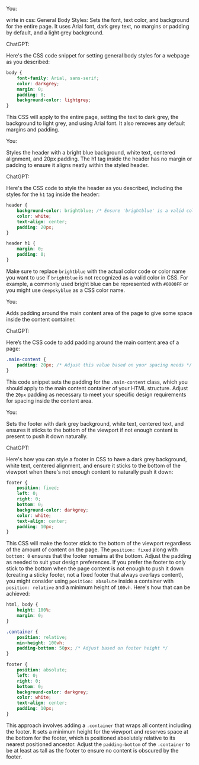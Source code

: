 
You: 

wirte in css: General Body Styles: Sets the font, text color, and background for the entire page. It uses Arial font, dark grey text, no margins or padding by default, and a light grey background.

ChatGPT: 

Here's the CSS code snippet for setting general body styles for a webpage as you described:


```css
body {
    font-family: Arial, sans-serif;
    color: darkgrey;
    margin: 0;
    padding: 0;
    background-color: lightgrey;
}
```

This CSS will apply to the entire page, setting the text to dark grey, the background to light grey, and using Arial font. It also removes any default margins and padding.

You: 

Styles the header with a bright blue background, white text, centered alignment, and 20px padding. The h1 tag inside the header has no margin or padding to ensure it aligns neatly within the styled header.

ChatGPT: 

Here's the CSS code to style the header as you described, including the styles for the `h1` tag inside the header:

```css
header {
    background-color: brightblue; /* Ensure 'brightblue' is a valid color or replace it with an actual color code like #0000FF */
    color: white;
    text-align: center;
    padding: 20px;
}

header h1 {
    margin: 0;
    padding: 0;
}
```
Make sure to replace `brightblue` with the actual color code or color name you want to use if `brightblue` is not recognized as a valid color in CSS. For example, a commonly used bright blue can be represented with `#0000FF` or you might use `deepskyblue` as a CSS color name.

You: 

Adds padding around the main content area of the page to give some space inside the content container.

ChatGPT: 

Here’s the CSS code to add padding around the main content area of a page:


```css
.main-content {
    padding: 20px; /* Adjust this value based on your spacing needs */
}
```
This code snippet sets the padding for the `.main-content` class, which you should apply to the main content container of your HTML structure. Adjust the `20px` padding as necessary to meet your specific design requirements for spacing inside the content area.

You: 

Sets the footer with dark grey background, white text, centered text, and ensures it sticks to the bottom of the viewport if not enough content is present to push it down naturally.

ChatGPT: 

Here's how you can style a footer in CSS to have a dark grey background, white text, centered alignment, and ensure it sticks to the bottom of the viewport when there's not enough content to naturally push it down:


```css
footer {
    position: fixed;
    left: 0;
    right: 0;
    bottom: 0;
    background-color: darkgrey;
    color: white;
    text-align: center;
    padding: 10px;
}
```
This CSS will make the footer stick to the bottom of the viewport regardless of the amount of content on the page. The `position: fixed` along with `bottom: 0` ensures that the footer remains at the bottom. Adjust the padding as needed to suit your design preferences. If you prefer the footer to only stick to the bottom when the page content is not enough to push it down (creating a sticky footer, not a fixed footer that always overlays content), you might consider using `position: absolute` inside a container with `position: relative` and a minimum height of `100vh`. Here's how that can be achieved:

```css
html, body {
    height: 100%;
    margin: 0;
}

.container {
    position: relative;
    min-height: 100vh;
    padding-bottom: 50px; /* Adjust based on footer height */
}

footer {
    position: absolute;
    left: 0;
    right: 0;
    bottom: 0;
    background-color: darkgrey;
    color: white;
    text-align: center;
    padding: 10px;
}
```
This approach involves adding a `.container` that wraps all content including the footer. It sets a minimum height for the viewport and reserves space at the bottom for the footer, which is positioned absolutely relative to its nearest positioned ancestor. Adjust the `padding-bottom` of the `.container` to be at least as tall as the footer to ensure no content is obscured by the footer.
